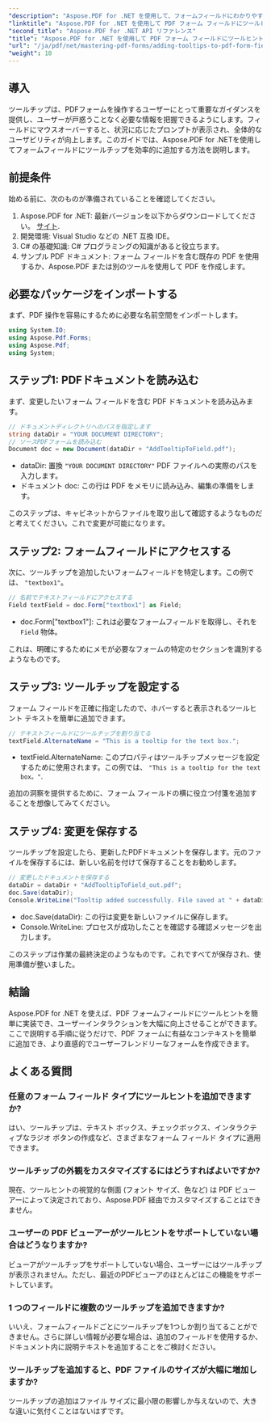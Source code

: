 ```yaml
---
"description": "Aspose.PDF for .NET を使用して、フォームフィールドにわかりやすいツールヒントを追加することで、PDF フォームの使いやすさを向上させる方法をご紹介します。このステップバイステップガイドでは、その手順を詳しく説明します。"
"linktitle": "Aspose.PDF for .NET を使用して PDF フォーム フィールドにツールヒントを追加する"
"second_title": "Aspose.PDF for .NET API リファレンス"
"title": "Aspose.PDF for .NET を使用して PDF フォーム フィールドにツールヒントを追加する"
"url": "/ja/pdf/net/mastering-pdf-forms/adding-tooltips-to-pdf-form-fields/"
"weight": 10
---
```


## 導入

ツールチップは、PDFフォームを操作するユーザーにとって重要なガイダンスを提供し、ユーザーが戸惑うことなく必要な情報を把握できるようにします。フィールドにマウスオーバーすると、状況に応じたプロンプトが表示され、全体的なユーザビリティが向上します。このガイドでは、Aspose.PDF for .NETを使用してフォームフィールドにツールチップを効率的に追加する方法を説明します。

## 前提条件

始める前に、次のものが準備されていることを確認してください。

1. Aspose.PDF for .NET: 最新バージョンを以下からダウンロードしてください。 [サイト](https://releases。aspose.com/pdf/net/).
2. 開発環境: Visual Studio などの .NET 互換 IDE。
3. C# の基礎知識: C# プログラミングの知識があると役立ちます。
4. サンプル PDF ドキュメント: フォーム フィールドを含む既存の PDF を使用するか、Aspose.PDF または別のツールを使用して PDF を作成します。

## 必要なパッケージをインポートする

まず、PDF 操作を容易にするために必要な名前空間をインポートします。

```csharp
using System.IO;
using Aspose.Pdf.Forms;
using Aspose.Pdf;
using System;
```

## ステップ1: PDFドキュメントを読み込む

まず、変更したいフォーム フィールドを含む PDF ドキュメントを読み込みます。

```csharp
// ドキュメントディレクトリへのパスを指定します
string dataDir = "YOUR DOCUMENT DIRECTORY";
// ソースPDFフォームを読み込む
Document doc = new Document(dataDir + "AddTooltipToField.pdf");
```

- dataDir: 置換 `"YOUR DOCUMENT DIRECTORY"` PDF ファイルへの実際のパスを入力します。
- ドキュメント doc: この行は PDF をメモリに読み込み、編集の準備をします。

このステップは、キャビネットからファイルを取り出して確認するようなものだと考えてください。これで変更が可能になります。

## ステップ2: フォームフィールドにアクセスする

次に、ツールチップを追加したいフォームフィールドを特定します。この例では、 `"textbox1"`。

```csharp
// 名前でテキストフィールドにアクセスする
Field textField = doc.Form["textbox1"] as Field;
```

- doc.Form["textbox1"]: これは必要なフォームフィールドを取得し、それを `Field` 物体。 

これは、明確にするためにメモが必要なフォームの特定のセクションを識別するようなものです。

## ステップ3: ツールチップを設定する

フォーム フィールドを正確に指定したので、ホバーすると表示されるツールヒント テキストを簡単に追加できます。

```csharp
// テキストフィールドにツールチップを割り当てる
textField.AlternateName = "This is a tooltip for the text box.";
```

- textField.AlternateName: このプロパティはツールチップメッセージを設定するために使用されます。この例では、 `"This is a tooltip for the text box。"`.

追加の洞察を提供するために、フォーム フィールドの横に役立つ付箋を追加することを想像してみてください。

## ステップ4: 変更を保存する

ツールチップを設定したら、更新したPDFドキュメントを保存します。元のファイルを保存するには、新しい名前を付けて保存することをお勧めします。

```csharp
// 変更したドキュメントを保存する
dataDir = dataDir + "AddTooltipToField_out.pdf";
doc.Save(dataDir);
Console.WriteLine("Tooltip added successfully. File saved at " + dataDir);
```

- doc.Save(dataDir): この行は変更を新しいファイルに保存します。
- Console.WriteLine: プロセスが成功したことを確認する確認メッセージを出力します。

このステップは作業の最終決定のようなものです。これですべてが保存され、使用準備が整いました。

## 結論

Aspose.PDF for .NET を使えば、PDF フォームフィールドにツールヒントを簡単に実装でき、ユーザーインタラクションを大幅に向上させることができます。ここで説明する手順に従うだけで、PDF フォームに有益なコンテキストを簡単に追加でき、より直感的でユーザーフレンドリーなフォームを作成できます。

## よくある質問

### 任意のフォーム フィールド タイプにツールヒントを追加できますか?
はい、ツールチップは、テキスト ボックス、チェックボックス、インタラクティブなラジオ ボタンの作成など、さまざまなフォーム フィールド タイプに適用できます。

### ツールチップの外観をカスタマイズするにはどうすればよいですか?
現在、ツールヒントの視覚的な側面 (フォント サイズ、色など) は PDF ビューアーによって決定されており、Aspose.PDF 経由でカスタマイズすることはできません。

### ユーザーの PDF ビューアーがツールヒントをサポートしていない場合はどうなりますか?
ビューアがツールチップをサポートしていない場合、ユーザーにはツールチップが表示されません。ただし、最近のPDFビューアのほとんどはこの機能をサポートしています。

### 1 つのフィールドに複数のツールチップを追加できますか?
いいえ、フォームフィールドごとにツールチップを1つしか割り当てることができません。さらに詳しい情報が必要な場合は、追加のフィールドを使用するか、ドキュメント内に説明テキストを追加することをご検討ください。

### ツールチップを追加すると、PDF ファイルのサイズが大幅に増加しますか?
ツールチップの追加はファイル サイズに最小限の影響しか与えないので、大きな違いに気付くことはないはずです。